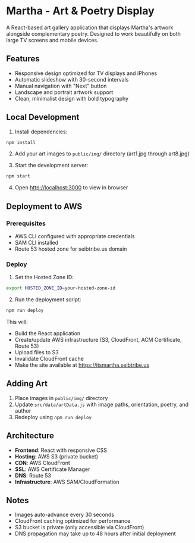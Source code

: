 # Martha - Art & Poetry Display

A React-based art gallery application that displays Martha's artwork alongside complementary poetry. Designed to work beautifully on both large TV screens and mobile devices.

## Features

- Responsive design optimized for TV displays and iPhones
- Automatic slideshow with 30-second intervals
- Manual navigation with "Next" button
- Landscape and portrait artwork support
- Clean, minimalist design with bold typography

## Local Development

1. Install dependencies:
```bash
npm install
```

2. Add your art images to `public/img/` directory (art1.jpg through art8.jpg)

3. Start the development server:
```bash
npm start
```

4. Open [http://localhost:3000](http://localhost:3000) to view in browser

## Deployment to AWS

### Prerequisites

- AWS CLI configured with appropriate credentials
- SAM CLI installed
- Route 53 hosted zone for seibtribe.us domain

### Deploy

1. Set the Hosted Zone ID:
```bash
export HOSTED_ZONE_ID=your-hosted-zone-id
```

2. Run the deployment script:
```bash
npm run deploy
```

This will:
- Build the React application
- Create/update AWS infrastructure (S3, CloudFront, ACM Certificate, Route 53)
- Upload files to S3
- Invalidate CloudFront cache
- Make the site available at https://itsmartha.seibtribe.us

## Adding Art

1. Place images in `public/img/` directory
2. Update `src/data/artData.js` with image paths, orientation, poetry, and author
3. Redeploy using `npm run deploy`

## Architecture

- **Frontend**: React with responsive CSS
- **Hosting**: AWS S3 (private bucket)
- **CDN**: AWS CloudFront
- **SSL**: AWS Certificate Manager
- **DNS**: Route 53
- **Infrastructure**: AWS SAM/CloudFormation

## Notes

- Images auto-advance every 30 seconds
- CloudFront caching optimized for performance
- S3 bucket is private (only accessible via CloudFront)
- DNS propagation may take up to 48 hours after initial deployment